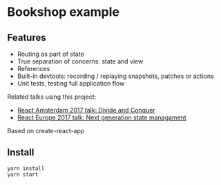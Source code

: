 # Bookshop example

## Features

-   Routing as part of state
-   True separation of concerns: state and view
-   References
-   Built-in devtools: recording / replaying snapshots, patches or actions
-   Unit tests, testing full application flow

Related talks using this project:

-   [React Amsterdam 2017 talk: Divide and Conquer](https://www.youtube.com/watch?v=3J9EJrvqOiM)
-   [React Europe 2017 talk: Next generation state managament](https://www.youtube.com/watch?v=rwqwwn_46kA)

Based on create-react-app

## Install

```
yarn install
yarn start
```
